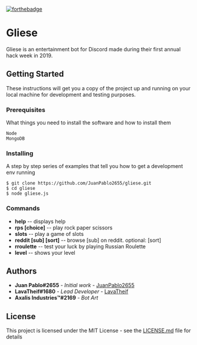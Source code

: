 [![forthebadge](https://forthebadge.com/images/badges/made-with-javascript.svg)](https://forthebadge.com)

# Gliese

Gliese is an entertainment bot for Discord made during their first annual hack week in 2019.

## Getting Started

These instructions will get you a copy of the project up and running on your local machine for development and testing purposes.

### Prerequisites

What things you need to install the software and how to install them

```
Node
MongoDB
```

### Installing

A step by step series of examples that tell you how to get a development env running
```
$ git clone https://github.com/JuanPablo2655/gliese.git
$ cd gliese
$ node gliese.js
```

 ### Commands
  - **help** -- displays help
  - **rps [choice]** -- play rock paper scissors
  - **slots** -- play a game of slots
  - **reddit [sub] [sort]** -- browse [sub] on reddit.  optional: [sort]
  - **rroulette** -- test your luck by playing Russian Roulette
  - **level** -- shows your level
  
 ## Authors
 * **Juan Pablo#2655** - *Initial work* - [JuanPablo2655](https://github.com/JuanPablo2655)
 * **LavaTheif#1680** - *Lead Developer* - [LavaTheif](https://github.com/LavaTheif)
 * **Axalis Industries™#2169** - *Bot Art*
 
 ## License

This project is licensed under the MIT License - see the [LICENSE.md](LICENSE.md) file for details
